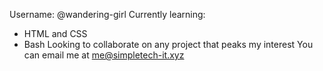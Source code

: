 Username: @wandering-girl
Currently learning:
- HTML and CSS
- Bash
Looking to collaborate on any project that peaks my interest
You can email me at [me@simpletech-it.xyz](mailto:me@simpletech-it.xyz)
